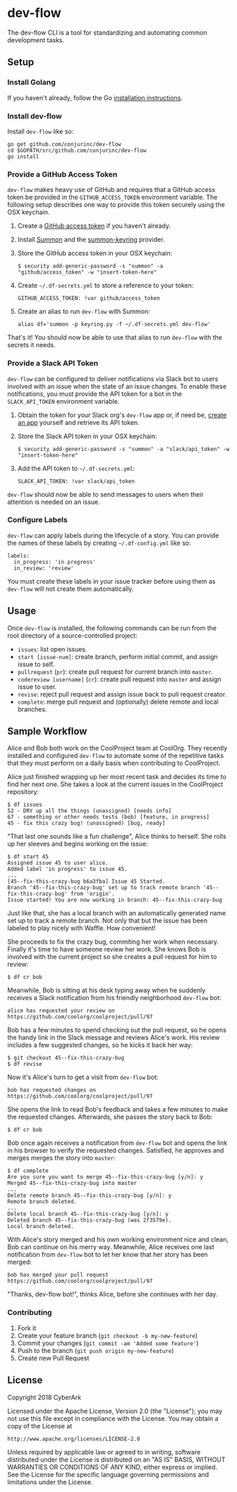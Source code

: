 # dev-flow

The dev-flow CLI is a tool for standardizing and automating common development tasks.

## Setup

### Install Golang

If you haven't already, follow the Go [installation instructions](https://golang.org/doc/install#install).

### Install dev-flow

Install `dev-flow` like so:

```
go get github.com/conjurinc/dev-flow
cd $GOPATH/src/github.com/conjurinc/dev-flow
go install
```

### Provide a GitHub Access Token

`dev-flow` makes heavy use of GitHub and requires that a GitHub access token be
provided in the `GITHUB_ACCESS_TOKEN` environment variable. The following setup
describes one way to provide this token securely using the OSX keychain.

1. Create a [GitHub access token](https://help.github.com/articles/creating-a-personal-access-token-for-the-command-line/)
if you haven't already.

1. Install [Summon](https://github.com/cyberark/summon) and the [summon-keyring](https://github.com/conjurinc/summon-keyring) provider.

1. Store the GitHub access token in your OSX keychain:

    ```
    $ security add-generic-password -s "summon" -a "github/access_token" -w "insert-token-here"
    ```

1. Create `~/.df-secrets.yml` to store a reference to your token:

    ```
    GITHUB_ACCESS_TOKEN: !var github/access_token
    ```

1. Create an alias to run `dev-flow` with Summon:

    ```
    alias df='summon -p keyring.py -f ~/.df-secrets.yml dev-flow'
    ```

That's it! You should now be able to use that alias to run `dev-flow` with the
secrets it needs.

### Provide a Slack API Token

`dev-flow` can be configured to deliver notifications via Slack bot to users
involved with an issue when the state of an issue changes. To enable these
notifications, you must provide the API token for a bot in the `SLACK_API_TOKEN`
environment variable.

1. Obtain the token for your Slack org's `dev-flow` app or, if need be, [create an app](https://api.slack.com/slack-apps)
yourself and retrieve its API token.

1. Store the Slack API token in your OSX keychain:

    ```
    $ security add-generic-password -s "summon" -a "slack/api_token" -w "insert-token-here"
    ```

1. Add the API token to `~/.df-secrets.yml`:

    ```
    SLACK_API_TOKEN: !var slack/api_token
    ```

`dev-flow` should now be able to send messages to users when their attention is
needed on an issue.

### Configure Labels

`dev-flow` can apply labels during the lifecycle of a story. You can provide the
names of these labels by creating `~/.df-config.yml` like so:

```
labels:
  in_progress: 'in progress'
  in_review: 'review'
```

You must create these labels in your issue tracker before using them as
`dev-flow` will not create them automatically.

## Usage

Once `dev-flow` is installed, the following commands can be run from the root directory of a source-controlled project:

- `issues`: list open issues.
- `start [issue-num]`: create branch, perform initial commit, and assign issue to self.
- `pullrequest` (`pr`): create pull request for current branch into `master`.
- `codereview [username]` (`cr`): create pull request into `master` and assign issue to user.
- `revise`: reject pull request and assign issue back to pull request creator.
- `complete`: merge pull request and (optionally) delete remote and local branches.

## Sample Workflow

Alice and Bob both work on the CoolProject team at CoolOrg. They recently
installed and configured `dev-flow` to automate some of the repetitive tasks
that they must perform on a daily basis when contributing to CoolProject.

Alice just finished wrapping up her most recent task and decides its time to
find her next one. She takes a look at the current issues in the CoolProject
repository:

```
$ df issues
52 - DRY up all the things (unassigned) [needs info]
67 - something or other needs tests (bob) [feature, in progress]
45 - fix this crazy bug! (unassigned) [bug, ready]
```

"That last one sounds like a fun challenge", Alice thinks to herself. She rolls
up her sleeves and begins working on the issue:

```
$ df start 45
Assigned issue 45 to user alice.
Added label 'in progress' to issue 45.
...
[45--fix-this-crazy-bug b6a3fba] Issue 45 Started.
Branch '45--fix-this-crazy-bug' set up to track remote branch '45--fix-this-crazy-bug' from 'origin'.
Issue started! You are now working in branch: 45--fix-this-crazy-bug
```

Just like that, she has a local branch with an automatically generated name set
up to track a remote branch. Not only that but the issue has been labeled to
play nicely with Waffle. How convenient!

She proceeds to fix the crazy bug, commiting her work when necessary. Finally
it's time to have someone review her work. She knows Bob is involved with the
current project so she creates a pull request for him to review:

```
$ df cr bob
```

Meanwhile, Bob is sitting at his desk typing away when he suddenly receives a
Slack notification from his friendly neighborhood `dev-flow` bot:

```
alice has requested your review on https://github.com/coolorg/coolproject/pull/97
```

Bob has a few minutes to spend checking out the pull request, so he opens the
handy link in the Slack message and reviews Alice's work. His review includes
a few suggested changes, so he kicks it back her way:

```
$ git checkout 45--fix-this-crazy-bug
$ df revise
```

Now it's Alice's turn to get a visit from `dev-flow` bot:

```
bob has requested changes on https://github.com/coolorg/coolproject/pull/97
```

She opens the link to read Bob's feedback and takes a few minutes to make the
requested changes. Afterwards, she passes the story back to Bob:

```
$ df cr bob
```

Bob once again receives a notification from `dev-flow` bot and opens the link in
his browser to verify the requested changes. Satisfied, he approves and merges
merges the story into `master`:

```
$ df complete
Are you sure you want to merge 45--fix-this-crazy-bug [y/n]: y
Merged 45--fix-this-crazy-bug into master
...
Delete remote branch 45--fix-this-crazy-bug [y/n]: y
Remote branch deleted.
...
Delete local branch 45--fix-this-crazy-bug [y/n]: y
Deleted branch 45--fix-this-crazy-bug (was 2f3579e).
Local branch deleted.
```

With Alice's story merged and his own working environment nice and clean, Bob
can continue on his merry way. Meanwhile, Alice receives one last notification
from `dev-flow` bot to let her know that her story has been merged:

```
bob has merged your pull request https://github.com/coolorg/coolproject/pull/97
```

"Thanks, dev-flow bot!", thinks Alice, before she continues with her day.

### Contributing

1. Fork it
1. Create your feature branch (`git checkout -b my-new-feature`)
1. Commit your changes (`git commit -am 'Added some feature'`)
1. Push to the branch (`git push origin my-new-feature`)
1. Create new Pull Request

## License

Copyright 2018 CyberArk

Licensed under the Apache License, Version 2.0 (the "License");
you may not use this file except in compliance with the License.
You may obtain a copy of the License at

    http://www.apache.org/licenses/LICENSE-2.0

Unless required by applicable law or agreed to in writing, software
distributed under the License is distributed on an "AS IS" BASIS,
WITHOUT WARRANTIES OR CONDITIONS OF ANY KIND, either express or implied.
See the License for the specific language governing permissions and
limitations under the License.
